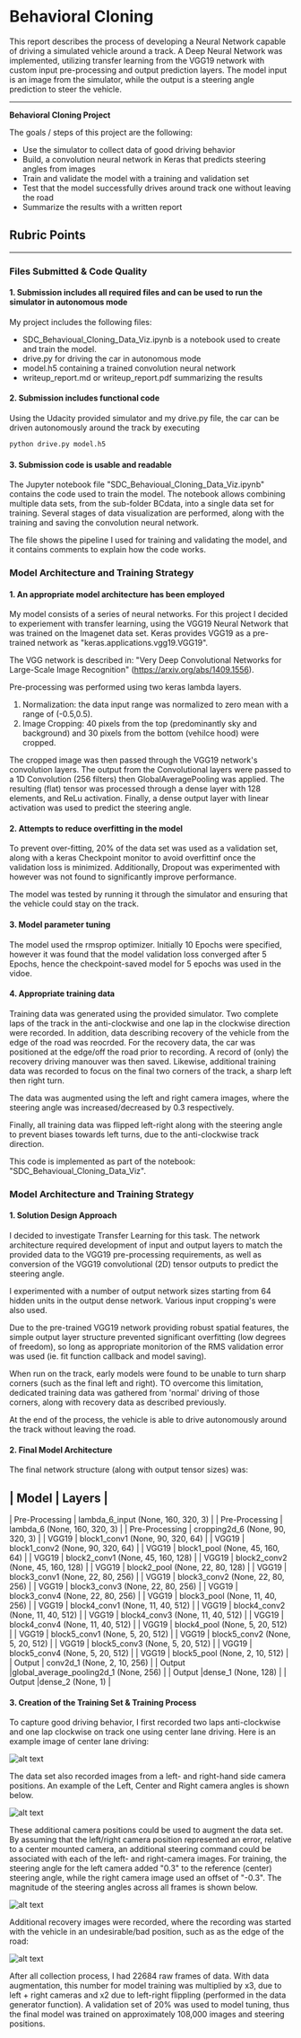 # **Behavioral Cloning** 

This report describes the process of developing a Neural Network capable of driving a simulated vehicle around a track. A Deep Neural Network was implemented, utilizing transfer learning from the VGG19 network with custom input pre-processing and output prediction layers. The model input is an image from the simulator, while the output is a steering angle prediction to steer the vehicle.

---

**Behavioral Cloning Project**

The goals / steps of this project are the following:
* Use the simulator to collect data of good driving behavior
* Build, a convolution neural network in Keras that predicts steering angles from images
* Train and validate the model with a training and validation set
* Test that the model successfully drives around track one without leaving the road
* Summarize the results with a written report


[//]: # (Image References)

[image1]: ./writeupimages/CenterDriving.png "Center Driving"
[image2]: ./writeupimages/SteeringCommand.png "Steering Angle"
[image3]: ./writeupimages/MultiCamera.png "Multiple Views"
[image4]: ./writeupimages/recovery1.png "Recovery Image"


## Rubric Points
---
### Files Submitted & Code Quality

#### 1. Submission includes all required files and can be used to run the simulator in autonomous mode

My project includes the following files:
* SDC_Behavioual_Cloning_Data_Viz.ipynb is a notebook used to create and train the model.
* drive.py for driving the car in autonomous mode
* model.h5 containing a trained convolution neural network 
* writeup_report.md or writeup_report.pdf summarizing the results

#### 2. Submission includes functional code
Using the Udacity provided simulator and my drive.py file, the car can be driven autonomously around the track by executing 
```sh
python drive.py model.h5
```

#### 3. Submission code is usable and readable

The Jupyter notebook file "SDC_Behavioual_Cloning_Data_Viz.ipynb" contains the code used to train the model. The notebook allows combining multiple data sets, from the sub-folder BCdata, into a single data set for training. Several stages of data visualization are performed, along with the training and saving the convolution neural network.

The file shows the pipeline I used for training and validating the model, and it contains comments to explain how the code works.

### Model Architecture and Training Strategy

#### 1. An appropriate model architecture has been employed

My model consists of a series of neural networks. For this project I decided to experiement with transfer learning, using the VGG19 Neural Network that was trained on the Imagenet data set. Keras provides VGG19 as a pre-trained network as "keras.applications.vgg19.VGG19". 

The VGG network is described in: "Very Deep Convolutional Networks for Large-Scale Image Recognition"  (https://arxiv.org/abs/1409.1556).

Pre-processing was performed using two keras lambda layers.
1. Normalization: the data input range was normalized to zero mean with a range of (-0.5,0.5).
2. Image Cropping: 40 pixels from the top (predominantly sky and background) and 30 pixels from the bottom (vehilce hood) were cropped. 

The cropped image was then passed through the VGG19 network's convolution layers. The output from the Convolutional layers were passed to a 1D Convolution (256 filters) then GlobalAveragePooling was applied. The resulting (flat) tensor was processed through a dense layer with 128 elements, and ReLu activation. Finally, a dense output layer with linear activation was used to predict the steering angle.  

#### 2. Attempts to reduce overfitting in the model

To prevent over-fitting, 20% of the data set was used as a validation set, along with a keras Checkpoint monitor to avoid overfittinf once the validation loss is minimized. Additionally, Dropout was experimented with however was not found to significantly improve performance.

The model was tested by running it through the simulator and ensuring that the vehicle could stay on the track.

#### 3. Model parameter tuning
The model used the rmsprop optimizer. Initially 10 Epochs were specified, however it was found that the model validation loss converged after 5 Epochs, hence the checkpoint-saved model for 5 epochs was used in the vidoe.

#### 4. Appropriate training data

Training data was generated using the provided simulator. Two complete laps of the track in the anti-clockwise and one lap in the clockwise direction were recorded. In addition, data describing recovery of the vehicle from the edge of the road was reocrded. For the recovery data, the car was positioned at the edge/off the road prior to recording. A record of (only) the recovery driving manouver was then saved. Likewise, additional training data was recorded to focus on the final two corners of the track, a sharp left then right turn.  

The data was augmented using the left and right camera images, where the steering angle was increased/decreased by 0.3 respectively. 

Finally, all training data was flipped left-right along with the steering angle to prevent biases towards left turns, due to the anti-clockwise track direction.

This code is implemented as part of the notebook: "SDC_Behavioual_Cloning_Data_Viz".

### Model Architecture and Training Strategy

#### 1. Solution Design Approach

I decided to investigate Transfer Learning for this task. The network architecture required development of input and output layers to match the provided data to the VGG19 pre-processing requirements, as well as conversion of the VGG19 convolutional (2D) tensor outputs to predict the steering angle.

I experimented with a number of output network sizes starting from 64 hidden units in the output dense network. Various input cropping's were also used. 

Due to the pre-trained VGG19 network providing robust spatial features, the simple output layer structure prevented significant overfitting (low degrees of freedom), so long as appropriate monitorion of the RMS validation error was used (ie. fit function callback and model saving).

When run on the track, early models were found to be unable to turn sharp corners (such as the final left and right). TO overcome this limitation, dedicated training data was gathered from 'normal' driving of those corners, along with recovery data as described previously. 

At the end of the process, the vehicle is able to drive autonomously around the track without leaving the road.

#### 2. Final Model Architecture
The final network structure (along with output tensor sizes) was:

| Model | Layers |
---
| Pre-Processing | lambda_6_input (None, 160, 320, 3) |
| Pre-Processing | lambda_6 (None, 160, 320, 3) |
| Pre-Processing | cropping2d_6 (None, 90, 320, 3) |
| VGG19 | block1_conv1 (None, 90, 320, 64) |
| VGG19 | block1_conv2 (None, 90, 320, 64) |
| VGG19 | block1_pool (None, 45, 160, 64) |
| VGG19 | block2_conv1 (None, 45, 160, 128) |
| VGG19 | block2_conv2 (None, 45, 160, 128) |
| VGG19 | block2_pool (None, 22, 80, 128) |
| VGG19 | block3_conv1 (None, 22, 80, 256) |
| VGG19 | block3_conv2 (None, 22, 80, 256) |
| VGG19 | block3_conv3 (None, 22, 80, 256) |
| VGG19 | block3_conv4 (None, 22, 80, 256) |
| VGG19 | block3_pool (None, 11, 40, 256) |
| VGG19 | block4_conv1 (None, 11, 40, 512) |
| VGG19 | block4_conv2 (None, 11, 40, 512) |
| VGG19 | block4_conv3 (None, 11, 40, 512) |
| VGG19 | block4_conv4 (None, 11, 40, 512) |
| VGG19 | block4_pool (None, 5, 20, 512) |
| VGG19 | block5_conv1 (None, 5, 20, 512) |
| VGG19 | block5_conv2 (None, 5, 20, 512) |
| VGG19 | block5_conv3 (None, 5, 20, 512) |
| VGG19 | block5_conv4 (None, 5, 20, 512) |
| VGG19 | block5_pool (None, 2, 10, 512) |
| Output | conv2d_1 (None, 2, 10, 256) |
| Output |global_average_pooling2d_1 (None, 256) |
| Output |dense_1 (None, 128) |
| Output |dense_2 (None, 1) |

#### 3. Creation of the Training Set & Training Process

To capture good driving behavior, I first recorded two laps anti-clockwise and one lap clockwise on track one using center lane driving. Here is an example image of center lane driving:

![alt text][image1]

The data set also recorded images from a left- and right-hand side camera positions. An example of the Left, Center and Right camera angles is shown below. 

![alt text][image3]

These additional camera positions could be used to augment the data set. By assuming that the left/right camera position represented an error, relative to a center mounted camera, an additional steering command could be associated with each of the left- and right-camera images. For training, the steering angle for the left camera added "0.3" to the reference (center) steering angle, while the right camera image used an offset of "-0.3". The magnitude of the steering angles across all frames is shown below.

![alt text][image2]

Additional recovery images were recorded, where the recording was started with the vehicle in an undesirable/bad position, such as as the edge of the road:

![alt text][image4]

After all collection process, I had 22684 raw frames of data. With data augmentation, this number for model training was multiplied by x3, due to left + right cameras and x2 due to left-right flippling (performed in the data generator function). A validation set of 20% was used to model tuning, thus the final model was trained on approximately 108,000 images and steering positions.

